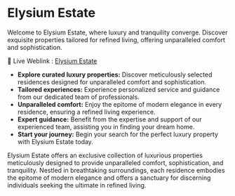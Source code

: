 # Elysium Estate

Welcome to Elysium Estate, where luxury and tranquility converge. Discover exquisite properties tailored for refined living, offering unparalleled comfort and sophistication.

🔗 Live Weblink : [Elysium Estate](https://optimal-creature.surge.sh/)

- **Explore curated luxury properties:** Discover meticulously selected residences designed for unparalleled comfort and sophistication.
- **Tailored experiences:** Experience personalized service and guidance from our dedicated team of professionals.
- **Unparalleled comfort:** Enjoy the epitome of modern elegance in every residence, ensuring a refined living experience.
- **Expert guidance:** Benefit from the expertise and support of our experienced team, assisting you in finding your dream home.
- **Start your journey:** Begin your search for the perfect luxury property with Elysium Estate today.

Elysium Estate offers an exclusive collection of luxurious properties meticulously designed to provide unparalleled comfort, sophistication, and tranquility. Nestled in breathtaking surroundings, each residence embodies the epitome of modern elegance and offers a sanctuary for discerning individuals seeking the ultimate in refined living.
